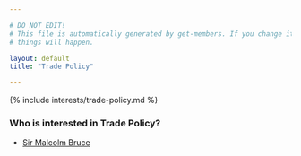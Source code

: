 ```yaml
---

# DO NOT EDIT!
# This file is automatically generated by get-members. If you change it, bad
# things will happen.

layout: default
title: "Trade Policy"

---
```


{% include interests/trade-policy.md %}

### Who is interested in Trade Policy?


* [Sir Malcolm Bruce](/members/sir-malcolm-bruce.html)
